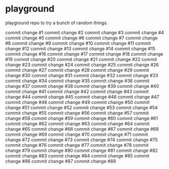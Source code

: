 # playground
playground repo to try a bunch of random things.

commit change #1
commit change #2
commit change #3
commit change #4
commit change #5
commit change #6
commit change #7
commit change #8
commit change #9
commit change #10
commit change #11
commit change #12
commit change #13
commit change #14
commit change #15
commit change #16
commit change #17
commit change #18
commit change #19
commit change #20
commit change #21
commit change #22
commit change #23
commit change #24
commit change #25
commit change #26
commit change #27
commit change #28
commit change #29
commit change #30
commit change #31
commit change #32
commit change #33
commit change #34
commit change #35
commit change #36
commit change #37
commit change #38
commit change #39
commit change #40
commit change #41
commit change #42
commit change #43
commit change #44
commit change #45
commit change #46
commit change #47
commit change #48
commit change #49
commit change #50
commit change #51
commit change #52
commit change #53
commit change #54
commit change #55
commit change #56
commit change #57
commit change #58
commit change #59
commit change #60
commit change #61
commit change #62
commit change #63
commit change #64
commit change #65
commit change #66
commit change #67
commit change #68
commit change #69
commit change #70
commit change #71
commit change #72
commit change #73
commit change #74
commit change #75
commit change #76
commit change #77
commit change #78
commit change #79
commit change #80
commit change #81
commit change #82
commit change #83
commit change #84
commit change #85
commit change #86
commit change #87
commit change #88